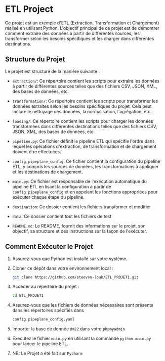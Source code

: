 # ETL Project

Ce projet est un exemple d'ETL (Extraction, Transformation et Chargement) réalisé en utilisant Python. L'objectif principal de ce projet est de démontrer comment extraire des données
à partir de différentes sources, les transformer selon les besoins spécifiques et les charger dans différentes destinations.

## Structure du Projet

Le projet est structuré de la manière suivante :

- `extraction/`: Ce répertoire contient les scripts pour extraire les données à partir de différentes sources telles que des fichiers CSV, JSON, XML, des bases de données, etc.


- `transformation/`: Ce répertoire contient les scripts pour transformer les données extraites selon les besoins spécifiques du projet. Cela peut inclure le nettoyage des données, la normalisation, l'agrégation, etc.


- `loading/`: Ce répertoire contient les scripts pour charger les données transformées dans différentes destinations telles que des fichiers CSV, JSON, XML, des bases de données, etc.


- `pipeline.py`: Ce fichier définit le pipeline ETL qui spécifie l'ordre dans lequel les opérations d'extraction, de transformation et de chargement doivent être effectuées.


- `config.pipeplane_config`: Ce fichier contient la configuration du pipeline ETL, y compris les sources de données, les transformations à appliquer et les destinations de chargement.


- `main.py`: Ce fichier est responsable de l'exécution automatique du pipeline ETL en lisant la configuration à partir de `config.pipeplane_config` et en appelant les fonctions appropriées pour exécuter chaque étape du pipeline.


- `destination`: Ce dossier contient les fichiers transformer et modifier


- `data`: Ce dossier contient tout les fichiers de test


- `README.md`: Le README, fournit des informations sur le projet, son objectif, sa structure et des instructions sur la façon de l'exécuter.

## Comment Exécuter le Projet

1. Assurez-vous que Python est installé sur votre système.

2. Cloner ce dépôt dans votre environnement local :
   ```bash
   git clone https://github.com/steeven-louk/ETL_PROJET1.git

3. Accéder au répertoire du projet :
    ```bash
    cd ETL_PROJET1
   
4. Assurez-vous que les fichiers de données nécessaires sont présents dans les répertoires spécifiés dans 
    ```bash
    config.pipeplane_config.yaml
5. Importer la base de donnée `dm22` dans votre `phpmyadmin`
   
6. Exécutez le fichier `main.py` en utilisant la commande `python main.py` pour lancer le pipeline ETL.

7. NB: Le Projet a été fait sur `Pycharm`